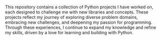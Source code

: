 This repository contains a collection of Python projects I have worked on, each designed to challenge me with new libraries and concepts. These projects reflect my journey of exploring diverse problem domains, embracing new challenges, and deepening my passion for programming. Through these experiences, I continue to expand my knowledge and refine my skills, driven by a love for learning and building with Python.
